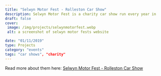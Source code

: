 ```yaml
---
title: "Selwyn Motor Fest - Rolleston Car Show"
description: Selwyn Motor Fest is a charity car show run every year in the Selwyn town of Rolleston. Bringing nearly 1000 cars in and residents from all over Christchurch, this show has been a great source of donations for local charities. 
draft: false
cover: 
 image: /img/projects/selwynmotorfest.webp
 alt: a screenshot of selwyn motor fests website

date: "01/11/2019"
type: Projects
category: "events"
tags: "car shows", "charity"
---
```


Read more about them here: <a href="http://www.selwynmotorfest.nz">Selwyn Motor Fest - Rolleston Car Show</a>